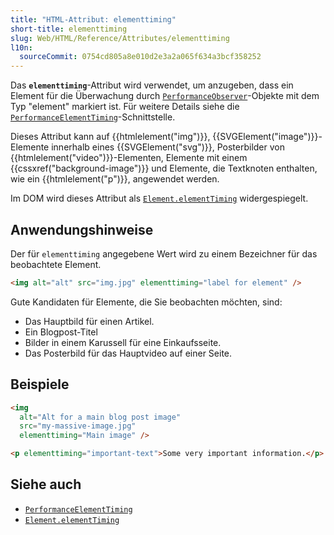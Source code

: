 ```yaml
---
title: "HTML-Attribut: elementtiming"
short-title: elementtiming
slug: Web/HTML/Reference/Attributes/elementtiming
l10n:
  sourceCommit: 0754cd805a8e010d2e3a2a065f634a3bcf358252
---
```


Das **`elementtiming`**-Attribut wird verwendet, um anzugeben, dass ein Element für die Überwachung durch [`PerformanceObserver`](/de/docs/Web/API/PerformanceObserver)-Objekte mit dem Typ "element" markiert ist. Für weitere Details siehe die [`PerformanceElementTiming`](/de/docs/Web/API/PerformanceElementTiming)-Schnittstelle.

Dieses Attribut kann auf {{htmlelement("img")}}, {{SVGElement("image")}}-Elemente innerhalb eines {{SVGElement("svg")}}, Posterbilder von {{htmlelement("video")}}-Elementen, Elemente mit einem {{cssxref("background-image")}} und Elemente, die Textknoten enthalten, wie ein {{htmlelement("p")}}, angewendet werden.

Im DOM wird dieses Attribut als [`Element.elementTiming`](/de/docs/Web/API/Element/elementTiming) widergespiegelt.

## Anwendungshinweise

Der für `elementtiming` angegebene Wert wird zu einem Bezeichner für das beobachtete Element.

```html
<img alt="alt" src="img.jpg" elementtiming="label for element" />
```

Gute Kandidaten für Elemente, die Sie beobachten möchten, sind:

- Das Hauptbild für einen Artikel.
- Ein Blogpost-Titel
- Bilder in einem Karussell für eine Einkaufsseite.
- Das Posterbild für das Hauptvideo auf einer Seite.

## Beispiele

```html
<img
  alt="Alt for a main blog post image"
  src="my-massive-image.jpg"
  elementtiming="Main image" />

<p elementtiming="important-text">Some very important information.</p>
```

## Siehe auch

- [`PerformanceElementTiming`](/de/docs/Web/API/PerformanceElementTiming)
- [`Element.elementTiming`](/de/docs/Web/API/Element/elementTiming)
